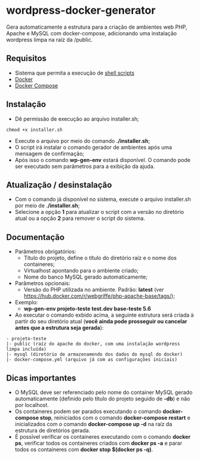 # wordpress-docker-generator
Gera automaticamente a estrutura para a criação de ambientes web PHP, Apache e MySQL com docker-compose, adicionando uma instalação wordpress limpa na raíz da /public.

## Requisitos
 * Sistema que permita a execução de [shell scripts](https://pt.wikipedia.org/wiki/Shell_script)
 * [Docker](https://www.docker.com/)
 * [Docker Compose](https://docs.docker.com/compose/)

## Instalação
 * Dê permissão de execução ao arquivo installer.sh;
 ```
 chmod +x installer.sh
 ```
 * Execute o arquivo por meio do comando **./installer.sh**;
 * O script irá instalar o comando gerador de ambientes após uma mensagem de confirmação;
 * Após isso o comando **wp-gen-env** estará disponível. O comando pode ser executado sem parãmetros para a exibição da ajuda.
 
## Atualização / desinstalação
* Com o comando já disponível no sistema, execute o arquivo installer.sh por meio de **./installer.sh**;
* Selecione a opção **1** para atualizar o script com a versão no diretório atual ou a opção **2** para remover o script do sistema.

## Documentação
 * Parâmetros obrigatórios:
    * Título do projeto, define o título do diretório raíz e o nome dos containeres;
    * Virtualhost apontando para o ambiente criado;
    * Nome do banco MySQL gerado automaticamente;
 * Parâmetros opcionais:
    * Versão do PHP utilizada no ambiente. Padrão: **latest** (ver https://hub.docker.com/r/webgriffe/php-apache-base/tags/);
 * Exemplo:
    * **wp-gen-env projeto-teste test.dev base-teste 5.6**
 * Ao executar o comando exbido acima, a seguinte estrutura será criada à partir do seu diretório atual (**você ainda pode prosseguir ou cancelar antes que a estrutura seja gerada**):
  ```
  - projeto-teste
  |- public (raíz do apache do docker, com uma instalação wordpress limpa incluída)
  |- mysql (diretório de armazenamendo dos dados do mysql do docker)
  |- docker-compose.yml (arquivo já com as configurações iniciais)
  ```

## Dicas importantes
 * O MySQL deve ser referenciado pelo nome do container MySQL gerado automaticamente (definido pelo título do projeto seguido de **-db**) e não por localhost.
 * Os containeres podem ser parados executando o comando **docker-compose stop**, reiniciados com o comando **docker-compose restart** e inicializados com o comando **docker-compose up -d** na raíz da estrutura de diretórios gerada.
 * É possível verificar os containeres executando com o comando **docker ps**, verificar todos os containeres criados com **docker ps -a** e parar todos os containeres com **docker stop $(docker ps -q)**.
